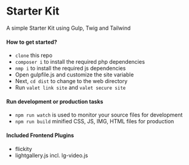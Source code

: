 # Starter Kit

A simple Starter Kit using Gulp, Twig and Tailwind

#### How to get started?

- `clone` this repo
- `composer i` to install the required php dependencies
- `nmp i` to install the required js dependencies
- Open gulpfile.js and customize the site variable
- Next, `cd dist` to change to the web directory
- Run `valet link site` and `valet secure site`

#### Run development or production tasks

- `npm run watch` is used to monitor your source files for development
- `npm run build` minified CSS, JS, IMG, HTML files for production

#### Included Frontend Plugins

- flickity
- lightgallery.js incl. lg-video.js

